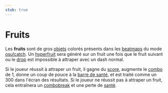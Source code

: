 ```yaml
---
stub: true
---
```


# Fruits

Les **fruits** sont de gros [objets](/wiki/Hit_object) colorés présents dans les [beatmaps](/wiki/Beatmap) du mode [osu!catch](/wiki/Game_mode/osu!catch). Un [hyperfruit](/wiki/Hit_object/Hyperfruit) sera généré sur un fruit une fois que le fruit suivant ou le [drop](/wiki/Hit_object/Juice_stream#drop) est impossible à attraper avec un dash normal.

Si le joueur réussit à attraper un fruit, il gagne du [score](/wiki/Gameplay/Score), augmente le [combo]( /wiki/Gameplay/Combo_(score_multiplier)) de 1, donne un coup de pouce à la [barre de santé](/wiki/Client/Interface/Health_bar), et est traité comme un 300 dans l'écran des résultats. Si le joueur ne réussit pas à attraper un fruit, cela entraînera un [combobreak](/wiki/Gameplay/Judgement/Combobreak) et une perte de [santé](/wiki/Gameplay/Health).

